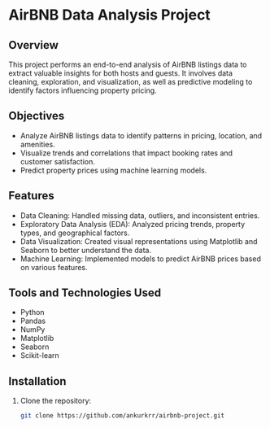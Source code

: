 # AirBNB Data Analysis Project

## Overview
This project performs an end-to-end analysis of AirBNB listings data to extract valuable insights for both hosts and guests. It involves data cleaning, exploration, and visualization, as well as predictive modeling to identify factors influencing property pricing.

## Objectives
- Analyze AirBNB listings data to identify patterns in pricing, location, and amenities.
- Visualize trends and correlations that impact booking rates and customer satisfaction.
- Predict property prices using machine learning models.

## Features
- Data Cleaning: Handled missing data, outliers, and inconsistent entries.
- Exploratory Data Analysis (EDA): Analyzed pricing trends, property types, and geographical factors.
- Data Visualization: Created visual representations using Matplotlib and Seaborn to better understand the data.
- Machine Learning: Implemented models to predict AirBNB prices based on various features.

## Tools and Technologies Used
- Python
- Pandas
- NumPy
- Matplotlib
- Seaborn
- Scikit-learn

## Installation
1. Clone the repository:
   ```bash
   git clone https://github.com/ankurkrr/airbnb-project.git
